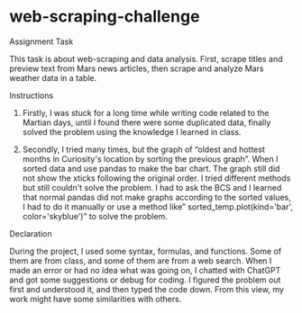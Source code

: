# web-scraping-challenge
Assignment Task

This task is about web-scraping and data analysis. First, scrape titles and preview text from Mars news articles, then scrape and analyze Mars weather data in a table.

Instructions

1.	Firstly, I was stuck for a long time while writing code related to the Martian days, until I found there were some duplicated data, finally solved the problem using the knowledge I learned in class.

2.	Secondly, I tried many times, but the graph of “oldest and hottest months in Curiosity's location by sorting the previous graph”. When I sorted data and use pandas to make the bar chart. The graph still did not show the xticks following the original order. I tried different methods but still couldn't solve the problem. I had to ask the BCS and I learned that normal pandas did not make graphs according to the sorted values, I had to do it manually or use a method like” sorted_temp.plot(kind='bar', color='skyblue')” to solve the problem.


Declaration

During the project, I used some syntax, formulas, and functions. Some of them are from class, and some of them are from a web search. When I made an error or had no idea what was going on, I chatted with ChatGPT and got some suggestions or debug for coding. I figured the problem out first and understood it, and then typed the code down. From this view, my work might have some similarities with others.
